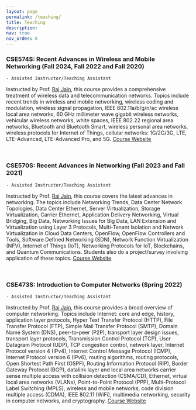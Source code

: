 ```yaml
---
layout: page
permalink: /teaching/
title: Teaching
description: 
nav: true
nav_order: 6
---
```


### CSE574S: Recent Advances in Wireless and Mobile Networking (Fall 2024, Fall 2022 and Fall 2020)
	- Assisted Instructor/Teaching Assistant

Instructed by Prof. [Raj Jain](https://www.cse.wustl.edu/~jain/), this course provides a comprehensive treatment of wireless data and telecommunication networks. Topics include recent trends in wireless and mobile networking, wireless coding and modulation, wireless signal propagation, IEEE 802.11a/b/g/n/ac wireless local area networks, 60 GHz millimeter wave gigabit wireless networks, vehicular wireless networks, white spaces, IEEE 802.22 regional area networks, Bluetooth and Bluetooth Smart, wireless personal area networks, wireless protocols for Internet of Things, cellular networks: 1G/2G/3G, LTE, LTE-Advanced, LTE-Advanced Pro, and 5G. [Course Website](https://www.cse.wustl.edu/~jain/cse574-20/index.html) 

<br>

### CSE570S: Recent Advances in Networking (Fall 2023 and Fall 2021)
	- Assisted Instructor/Teaching Assistant

Instructed by Prof. [Raj Jain](https://www.cse.wustl.edu/~jain/), this course covers the latest advances in networking. The topics include Networking Trends, Data Center Network Topologies, Data Center Ethernet, Server Virtualization, Storage Virtualization, Carrier Ethernet, Application Delivery Networking, Virtual Bridging, Big Data, Networking Issues for Big Data, LAN Extension and Virtualization using Layer 3 Protocols, Multi-Tenant Isolation and Network Virtualization in Cloud Data Centers, OpenFlow, OpenFlow Controllers and Tools, Software Defined Networking (SDN), Network Function Virtualization (NFV), Internet of Things (IoT), Networking Protocols for IoT, Blockchains, and Quantum Communications. Students also do a project/survey involving application of these topics. [Course Website](https://www.cse.wustl.edu/~jain/cse570-23/index.html) 

<br>

### CSE473S: Introduction to Computer Networks (Spring 2022)
	- Assisted Instructor/Teaching Assistant

Instructed by Prof. [Raj Jain](https://www.cse.wustl.edu/~jain/), this course provides a broad overview of computer networking. Topics include Internet: core and edge, history, application layer protocols, Hyper Text Transfer Protocol (HTTP), File Transfer Protocol (FTP), Simple Mail Transfer Protocol (SMTP), Domain Name System (DNS), peer-to-peer (P2P), transport layer design issues, transport layer protocols, Transmission Control Protocol (TCP), User Datagram Protocol (UDP), TCP congestion control, network layer, Internet Protocol version 4 (IPv4), Internet Control Message Protocol (ICMP), Internet Protocol version 6 (IPv6), routing algorithms, routing protocols, Open Shortest Path First (OSPF), Routing Information Protocol (RIP), Border Gateway Protocol (BGP), datalink layer and local area networks carrier sense multiple access with collision detection (CSMA/CD), Ethernet, virtual local area networks (VLANs), Point-to-Point Protocol (PPP), Multi-Protocol Label Switching (MPLS), wireless and mobile networks, code division multiple access (CDMA), IEEE 802.11 (WiFi), multimedia networking, security in computer networks, and cryptography. [Course Website](https://www.cse.wustl.edu/~jain/cse473-22/index.html) 